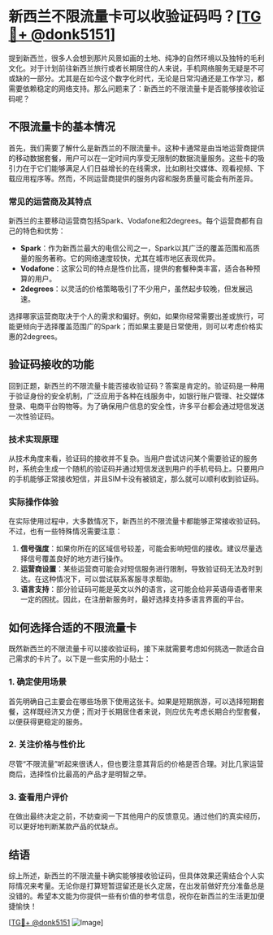 # 新西兰不限流量卡可以收验证码吗？[[TG💪+ @donk5151](https://t.me/s/donk5151)]

提到新西兰，很多人会想到那片风景如画的土地、纯净的自然环境以及独特的毛利文化。对于计划前往新西兰旅行或者长期居住的人来说，手机网络服务无疑是不可或缺的一部分。尤其是在如今这个数字化时代，无论是日常沟通还是工作学习，都需要依赖稳定的网络支持。那么问题来了：新西兰的不限流量卡是否能够接收验证码呢？

## 不限流量卡的基本情况

首先，我们需要了解什么是新西兰的不限流量卡。这种卡通常是由当地运营商提供的移动数据套餐，用户可以在一定时间内享受无限制的数据流量服务。这些卡的吸引力在于它们能够满足人们日益增长的在线需求，比如刷社交媒体、观看视频、下载应用程序等。然而，不同运营商提供的服务内容和服务质量可能会有所差异。

### 常见的运营商及其特点

新西兰的主要移动运营商包括Spark、Vodafone和2degrees。每个运营商都有自己的特色和优势：

- **Spark**：作为新西兰最大的电信公司之一，Spark以其广泛的覆盖范围和高质量的服务著称。它的网络速度较快，尤其在城市地区表现优异。
- **Vodafone**：这家公司的特点是性价比高，提供的套餐种类丰富，适合各种预算的用户。
- **2degrees**：以灵活的价格策略吸引了不少用户，虽然起步较晚，但发展迅速。

选择哪家运营商取决于个人的需求和偏好。例如，如果你经常需要出差或旅行，可能更倾向于选择覆盖范围广的Spark；而如果主要是日常使用，则可以考虑价格实惠的2degrees。

## 验证码接收的功能

回到正题，新西兰的不限流量卡能否接收验证码？答案是肯定的。验证码是一种用于验证身份的安全机制，广泛应用于各种在线服务中，如银行账户管理、社交媒体登录、电商平台购物等。为了确保用户信息的安全性，许多平台都会通过短信发送一次性验证码。

### 技术实现原理

从技术角度来看，验证码的接收并不复杂。当用户尝试访问某个需要验证的服务时，系统会生成一个随机的验证码并通过短信发送到用户的手机号码上。只要用户的手机能够正常接收短信，并且SIM卡没有被锁定，那么就可以顺利收到验证码。

### 实际操作体验

在实际使用过程中，大多数情况下，新西兰的不限流量卡都能够正常接收验证码。不过，也有一些特殊情况需要注意：

1. **信号强度**：如果你所在的区域信号较差，可能会影响短信的接收。建议尽量选择信号覆盖良好的地方进行操作。
2. **运营商设置**：某些运营商可能会对短信服务进行限制，导致验证码无法及时到达。在这种情况下，可以尝试联系客服寻求帮助。
3. **语言支持**：部分验证码可能是英文以外的语言，这可能会给非英语母语者带来一定的困扰。因此，在注册新服务时，最好选择支持多语言界面的平台。

## 如何选择合适的不限流量卡

既然新西兰的不限流量卡可以接收验证码，接下来就需要考虑如何挑选一款适合自己需求的卡片了。以下是一些实用的小贴士：

### 1. 确定使用场景

首先明确自己主要会在哪些场景下使用这张卡。如果是短期旅游，可以选择短期套餐，这样既经济又方便；而对于长期居住者来说，则应优先考虑长期合约型套餐，以便获得更稳定的服务。

### 2. 关注价格与性价比

尽管“不限流量”听起来很诱人，但也要注意其背后的价格是否合理。对比几家运营商后，选择性价比最高的产品才是明智之举。

### 3. 查看用户评价

在做出最终决定之前，不妨查阅一下其他用户的反馈意见。通过他们的真实经历，可以更好地判断某款产品的优缺点。

## 结语

综上所述，新西兰的不限流量卡确实能够接收验证码，但具体效果还需结合个人实际情况来考量。无论你是打算短暂逗留还是长久定居，在出发前做好充分准备总是没错的。希望本文能为你提供一些有价值的参考信息，祝你在新西兰的生活更加便捷愉快！

[[TG💪+ @donk5151](https://t.me/s/donk5151) ![Image](https://i.postimg.cc/rwNCRYN7/Snipaste-2025-04-30-17-27-05.png)]